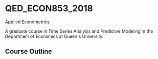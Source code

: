 # QED_ECON853_2018
Applied Econometrics

A graduate course in Time Series Analysis and Predictive Modeling in the Department of Economics at Queen's University. 

## Course Outline





